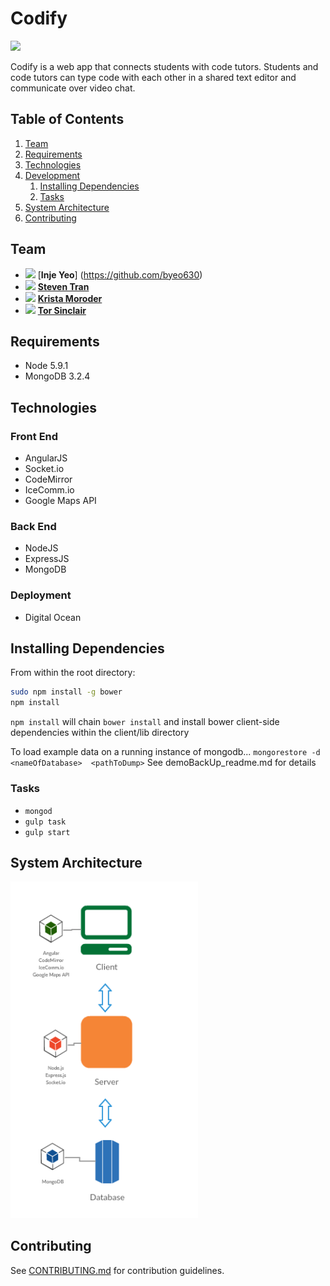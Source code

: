 # Codify
<img src="http://steventran06.github.io/img/portfolio/Codify.png" width="700">

Codify is a web app that connects students with code tutors. Students and code tutors can type code with each other in a shared text editor and communicate over video chat.

## Table of Contents

1. [Team](#team)
1. [Requirements](#requirements)
1. [Technologies](#technologies) 
1. [Development](#development)
    1. [Installing Dependencies](#installing-dependencies)
    1. [Tasks](#tasks)
1. [System Architecture](#system-architecture)
1. [Contributing](#contributing)

## Team
- <img src="https://avatars.githubusercontent.com/u/4149515?v=3" width="64"> [**Inje Yeo**] (https://github.com/byeo630)
- <img src="https://avatars0.githubusercontent.com/u/11085115?v=3" width="64"> [**Steven Tran**](https://github.com/steventran06)
- <img src="https://avatars1.githubusercontent.com/u/5761911?v=3" width="64"> [**Krista Moroder**](https://github.com/kmoroder)
- <img src="https://avatars2.githubusercontent.com/u/12990522?v=3" width="64"> [**Tor Sinclair**](https://github.com/torsinclair)

## Requirements
- Node 5.9.1
- MongoDB 3.2.4

## Technologies
### Front End
- AngularJS
- Socket.io
- CodeMirror
- IceComm.io
- Google Maps API

### Back End
- NodeJS
- ExpressJS
- MongoDB

### Deployment
- Digital Ocean


## Installing Dependencies

From within the root directory:

```sh
sudo npm install -g bower
npm install
```

`npm install` will chain `bower install` and install bower client-side dependencies within the client/lib directory

To load example data on a running instance of mongodb...
`mongorestore -d <nameOfDatabase>  <pathToDump>`
See demoBackUp_readme.md for details

### Tasks
- `mongod`
- `gulp task`
- `gulp start`

## System Architecture
<img src="https://github.com/Jaded-Prophet/Codify/blob/master/README_IMGS/Codify.png?raw=true" width="300">

## Contributing
See [CONTRIBUTING.md](CONTRIBUTING.md) for contribution guidelines.
